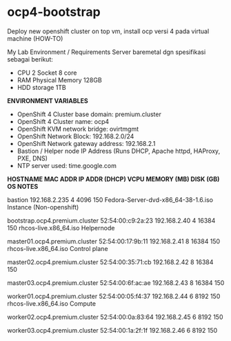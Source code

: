 # ocp4-bootstrap
Deploy new openshift cluster on top vm, install ocp versi 4 pada virtual machine (HOW-TO)

My Lab Environment / Requirements
Server baremetal dgn spesifikasi sebagai berikut:
   - CPU 2 Socket 8 core
   - RAM Physical Memory 128GB
   - HDD storage 1TB

**ENVIRONMENT VARIABLES**
- OpenShift 4 Cluster base domain: premium.cluster							
- OpenShift 4 Cluster name: ocp4							
- OpenShift KVM network bridge: ovirtmgmt							
- OpenShift Network Block: 192.168.2.0/24							
- OpenShift Network gateway address: 192.168.2.1							
- Bastion / Helper node IP Address (Runs DHCP, Apache httpd, HAProxy, PXE, DNS)							
- NTP server used: time.google.com							
							
**HOSTNAME	MAC ADDR	IP ADDR (DHCP)	VCPU	MEMORY (MB)	DISK (GB)	OS	NOTES**

bastion		192.168.2.235	4	4096	150	Fedora-Server-dvd-x86_64-38-1.6.iso	Instance (Non-openshift)

bootstrap.ocp4.premium.cluster	52:54:00:c9:2a:23	192.168.2.40	4	16384	150	rhcos-live.x86_64.iso	Helpernode

master01.ocp4.premium.cluster	52:54:00:17:9b:11	192.168.2.41	8	16384	150	rhcos-live.x86_64.iso	Control plane

master02.ocp4.premium.cluster	52:54:00:35:71:cb	192.168.2.42	8	16384	150		

master03.ocp4.premium.cluster	52:54:00:6f:ac:ae	192.168.2.43	8	16384	150		

worker01.ocp4.premium.cluster	52:54:00:05:f4:37	192.168.2.44	6	8192	150	rhcos-live.x86_64.iso	Compute

worker02.ocp4.premium.cluster	52:54:00:0a:83:64	192.168.2.45	6	8192	150		

worker03.ocp4.premium.cluster	52:54:00:1a:2f:1f	192.168.2.46	6	8192	150	
